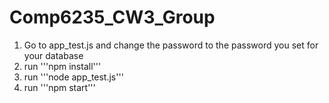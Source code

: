 # Comp6235_CW3_Group

1. Go to app_test.js and change the password to the password you set for your database
2. run '''npm install''' 
3. run '''node app_test.js'''
4. run '''npm start'''
